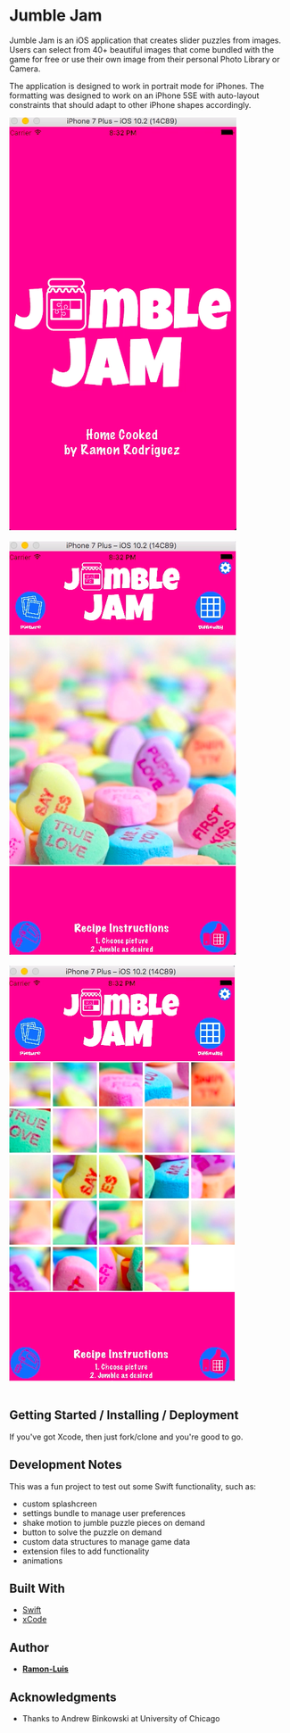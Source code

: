 # Jumble Jam

Jumble Jam is an iOS application that creates slider puzzles from images.  Users can select from 40+ beautiful images that come bundled with the game for free or use their own image from their personal Photo Library or Camera.  

The application is designed to work in portrait mode for iPhones.  The formatting was designed to work on an iPhone 5SE with auto-layout constraints that should adapt to other iPhone shapes accordingly.

<kbd>
	<img src="https://github.com/ramon-luis/jumble-jam/raw/master/demo/jumble-jam-screenshot-1.png">
</kbd>
<br />
<br />
<kbd>
	<img src="https://github.com/ramon-luis/jumble-jam/raw/master/demo/jumble-jam-screenshot-2.png">
</kbd>
<br />
<br />
<kbd>
	<img src="https://github.com/ramon-luis/jumble-jam/raw/master/demo/jumble-jam-screenshot-3.png">
</kbd>
<br />
<br />

## Getting Started / Installing / Deployment

If you've got Xcode, then just fork/clone and you're good to go.

## Development Notes

This was a fun project to test out some Swift functionality, such as:
* custom splashcreen
* settings bundle to manage user preferences
* shake motion to jumble puzzle pieces on demand
* button to solve the puzzle on demand
* custom data structures to manage game data
* extension files to add functionality
* animations


## Built With

* [Swift](https://developer.apple.com/swift/)
* [xCode](https://developer.apple.com/xcode/)

## Author

* [**Ramon-Luis**](https://github.com/ramon-luis)

## Acknowledgments

* Thanks to Andrew Binkowski at University of Chicago